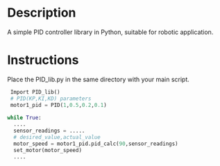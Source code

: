 # Description
A simple PID controller library in Python, suitable for robotic application. 

Instructions
===
Place the PID_lib.py in the same directory with your main script.
```python
 Import PID_lib()
 # PID(KP,KI,KD) parameters
 motor1_pid = PID(1,0.5,0.2,0.1)
 
while True:
  .... 
  sensor_readings = .....
  # desired_value,actual_value
  motor_speed = motor1_pid.pid_calc(90,sensor_readings)
  set_motor(motor_speed)
  ....
```
